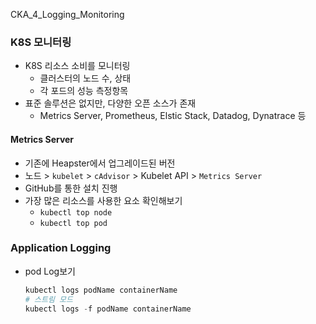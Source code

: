 CKA_4_Logging_Monitoring


### K8S 모니터링 
- K8S 리소스 소비를 모니터링
    - 클러스터의 노드 수, 상태
    - 각 포드의 성능 측정항목
- 표준 솔루션은 없지만, 다양한 오픈 소스가 존재
    - Metrics Server, Prometheus, Elstic Stack, Datadog, Dynatrace 등

#### Metrics Server
- 기존에 Heapster에서 업그레이드된 버전
- 노드 > `kubelet` > `cAdvisor` > Kubelet API > `Metrics Server`
- GitHub를 통한 설치 진행
- 가장 많은 리소스를 사용한 요소 확인해보기
    - `kubectl top node`
    - `kubectl top pod`

### Application Logging
- pod Log보기
    ```powershell
    kubectl logs podName containerName
    # 스트림 모드
    kubectl logs -f podName containerName
    ```
    